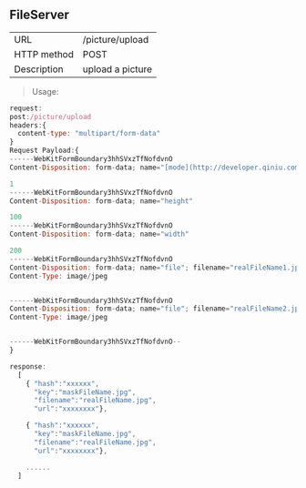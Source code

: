 ## FileServer
<table>
    <tbody>
    <tr>
        <td>URL</td>
        <td>/picture/upload</td>
    </tr>
    <tr>
        <td>HTTP method</td>
        <td>POST</td>
    </tr>
    <tr>
        <td>Description</td>
        <td>upload a picture</td>
    </tr>
    </tbody>
</table>


> Usage:

```javascript
request:
post:/picture/upload
headers:{
  content-type: "multipart/form-data"
}
Request Payload:{
------WebKitFormBoundary3hhSVxzTfNofdvnO
Content-Disposition: form-data; name="[mode](http://developer.qiniu.com/docs/v6/api/reference/fop/image/imageview2.html#imageView2-specification)" 

1
------WebKitFormBoundary3hhSVxzTfNofdvnO
Content-Disposition: form-data; name="height"

100
------WebKitFormBoundary3hhSVxzTfNofdvnO
Content-Disposition: form-data; name="width"

200
------WebKitFormBoundary3hhSVxzTfNofdvnO
Content-Disposition: form-data; name="file"; filename="realFileName1.jpg"
Content-Type: image/jpeg


------WebKitFormBoundary3hhSVxzTfNofdvnO
Content-Disposition: form-data; name="file"; filename="realFileName2.jpg"
Content-Type: image/jpeg


------WebKitFormBoundary3hhSVxzTfNofdvnO--
}

response:
  [
    { "hash":"xxxxxx",
      "key":"maskFileName.jpg",
      "filename":"realFileName.jpg",
      "url":"xxxxxxxx"},

    { "hash":"xxxxxx",
      "key":"maskFileName.jpg",
      "filename":"realFileName.jpg",
      "url":"xxxxxxxx"},

    ......
  ]

```
